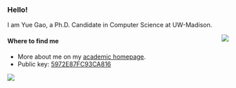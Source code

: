 ### Hello!

I am Yue Gao, a Ph.D. Candidate in Computer Science at UW-Madison.

<img src="https://github-readme-stats.vercel.app/api?username=Lodour&count_private=true&show_icons=true&hide_border=true" align="right">

#### Where to find me

- More about me on my [academic homepage](https://pages.cs.wisc.edu/~gy).
- Public key: [5972E87FC93CA816](https://raw.githubusercontent.com/Lodour/Lodour/main/public.asc)

<img src="https://github-readme-activity-graph.cyclic.app/graph?username=Lodour&theme=minimal" align="center">
